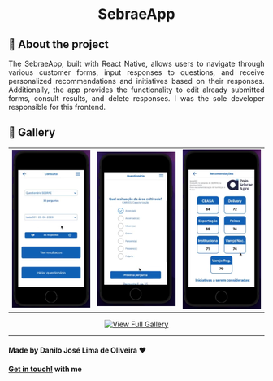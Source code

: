 <div align="center">

# SebraeApp

</div>

## :iphone: About the project

<p align="justify">
The SebraeApp, built with React Native, allows users to navigate through various customer forms, input responses to questions, and receive personalized recommendations and initiatives based on their responses. Additionally, the app provides the functionality to edit already submitted forms, consult results, and delete responses. I was the sole developer responsible for this frontend.
</p>

## 📸 Gallery

<table>
  <tr>
    <td align="center">
      <a href="#">
        <img src="./assets/GerenciarFormulario.png" alt="Component 1" width="200"/>
      </a>
    </td>
    <td align="center">
      <a href="#">
        <img src="./assets/Pergunta.png" alt="Component 4" width="200"/>
      </a>
    </td>
    <td align="center">
      <a href="#">
        <img src="./assets/Resultado.png" alt="Component 4" width="200"/>
      </a>
    </td>
  </tr>
</table>

<p align="center">
  <a href="https://flic.kr/s/aHBqjCc5Sr" target="_blank">
    <img src="https://img.shields.io/badge/View%20Full%20Gallery-0078D7?style=for-the-badge&logo=google&logoColor=white" alt="View Full Gallery"/>
  </a>
</p>

---

#### Made by Danilo José Lima de Oliveira ♥ 
#### [Get in touch!](https://www.linkedin.com/in/danilo-js/) with me 